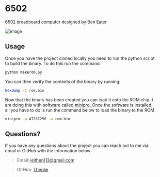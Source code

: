 # 6502
6502 breadboard computer designed by Ben Eater

![image](https://user-images.githubusercontent.com/41388783/214171772-caf244b7-5dfa-4b14-a225-c143d53f99b8.png)

## Usage

Once you have the project cloned locally you need to run the python script to build the binary. To do this run the command:
```sh
python makerom.py
```
You can then verify the contents of the binary by running:
```sh
hexdump -C rom.bin
```
Now that the binary has been created you can load it onto the ROM chip. I am doing this with software called [minipro](https://gitlab.com/DavidGriffith/minipro). Once the software is installed, all you have to do is run the command below to load the binary to the ROM.
```sh
minipro -p AT28C256 -w rom.bin
```

## Questions?

If you have any questions about the project you can reach out to me via email or GitHub with the information below. 

>Email: leithen113@gmail.com 

>GitHub: [Thenlie](https://github.com/Thenlie)

